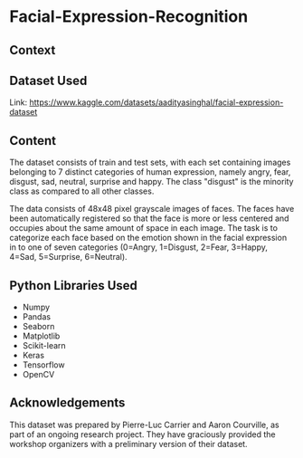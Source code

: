 # Facial-Expression-Recognition

## Context


## Dataset Used

Link: https://www.kaggle.com/datasets/aadityasinghal/facial-expression-dataset

## Content

The dataset consists of train and test sets, with each set containing images belonging to 7 distinct categories of human expression, namely angry, fear, disgust, sad, neutral, surprise and happy. The class "disgust" is the minority class as compared to all other classes.

The data consists of 48x48 pixel grayscale images of faces. The faces have been automatically registered so that the face is more or less centered and occupies about the same amount of space in each image. The task is to categorize each face based on the emotion shown in the facial expression in to one of seven categories (0=Angry, 1=Disgust, 2=Fear, 3=Happy, 4=Sad, 5=Surprise, 6=Neutral).

## Python Libraries Used

<ul>
  <li>Numpy</li>
  <li>Pandas</li>
  <li>Seaborn</li>
  <li>Matplotlib</li>
  <li>Scikit-learn</li>
  <li>Keras</li>
  <li>Tensorflow</li>
  <li>OpenCV</li>
</ul>

## Acknowledgements 

This dataset was prepared by Pierre-Luc Carrier and Aaron Courville, as part of an ongoing research project. They have graciously provided the workshop organizers with a preliminary version of their dataset.
